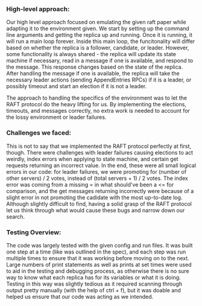 ### High-level approach: 

Our high level approach focused on emulating the given raft paper while adapting it to the environment given. We start by setting up the command line arguments and getting the replica up and running. Once it is running, it will run a main loop forever. Inside this main loop, the funcitonality will differ based on whether the replica is a follower, candidate, or leader. However, some functionality is always shared - the replica will update its state machine if necessary, read in a message if one is available, and respond to the message. This response changes based on the state of the replica. After handling the message if one is available, the replica will take the necessary leader actions (sending AppendEntries RPCs) if it is a leader, or possibly timeout and start an election if it is not a leader.

The approach to handling the specifics of the environment was to let the RAFT protocol do the heavy lifting for us. By implementing the elections, timeouts, and messages correctly, no extra work is needed to account for the lossy environment or leader failures.

### Challenges we faced:

This is not to say that we implemented the RAFT protocol perfectly at first, though. There were challenges with leader failures causing elections to act weirdly, index errors when applying to state machine, and certain get requests returning an incorrect value. In the end, these were all small logical errors in our code: for leader failures, we were promoting for (number of other servers) / 2 votes, instead of (total servers + 1) / 2 votes. The index error was coming from a missing = in what should've been a <= for comparison, and the get messages returning incorrectly were because of a slight error in not promoting the cadidate with the most up-to-date log. Although slightly difficult to find, having a solid grasp of the RAFT protocol let us think through what would cause these bugs and narrow down our search.


### Testing Overview:

The code was largely tested with the given config and run files. It was built one step at a time (like was outlined in the spec), and each step was run multiple times to ensure that it was working before moving on to the next. Large numbers of print statements as well as prints at set times were used to aid in the testing and debugging process, as otherwise there is no sure way to know what each replica has for its variables or what it is doing. Testing in this way was slightly tedious as it required scanning through output pretty manually (with the help of ctrl + f), but it was doable and helped us ensure that our code was acting as we intended.